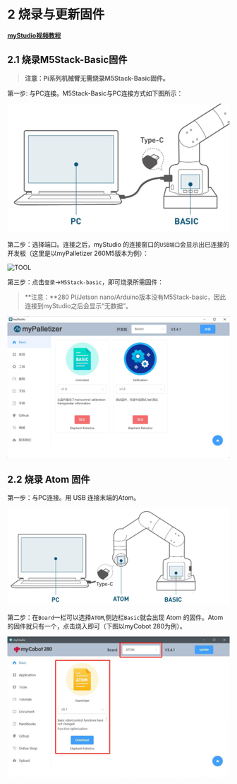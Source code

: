 # 2 烧录与更新固件

**[myStudio视频教程](https://www.bilibili.com/video/BV1Qr4y1N7B5/)**

## 2.1 烧录M5Stack-Basic固件

> **注意：Pi系列机械臂无需烧录M5Stack-Basic固件。**

第一步: 与PC连接。M5Stack-Basic与PC连接方式如下图所示：

![TOOL](../../resources/7-BasicFunctionApplication/7.1/7.1-6.png)


第二步：选择端口。连接之后，myStudio 的连接窗口的`USB端口`会显示出已连接的开发板（这里是以myPalletizer 260M5版本为例）：

![TOOL](../../resources/7-BasicFunctionApplication/7.1/7.1-7png)



第三步：点击`登录`->`M5Stack-basic`，即可烧录所需固件：

> **注意：**280 PI/Jetson nano/Arduino版本没有M5Stack-basic，因此连接到myStudio之后会显示“无数据”。

![TOOL](../../resources/7-BasicFunctionApplication/7.1/7.1-8.png)


## 2.2 烧录 Atom 固件

第一步：与PC连接。用 USB 连接末端的Atom。

![TOOL](../../resources/7-BasicFunctionApplication/7.1/7.1-9.png)



第二步：在`Board`一栏可以选择`ATOM`,侧边栏`Basic`就会出现 Atom 的固件。Atom 的固件就只有一个，点击烧入即可（下图以myCobot 280为例）。

![TOOL](../../resources/7-BasicFunctionApplication/7.1/7.1-10.png)
